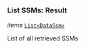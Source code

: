 

### List SSMs: Result  
  
<article>

*items* [`List<DataSsm>`](#datassm) 

List of all retrieved SSMs

</article>

